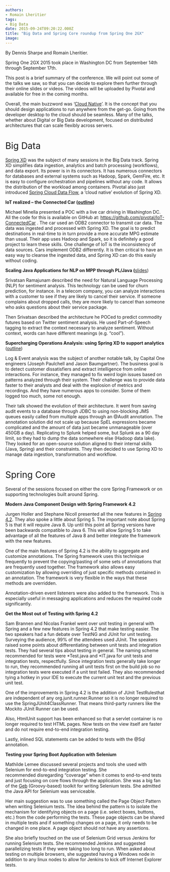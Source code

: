 ```yaml
---
authors:
- Romain Lheritier
tags:
- Big Data
date: 2015-09-24T09:20:22.000Z
title: "Big Data and Spring Core roundup from Spring One 2GX"
image: 
---
```


By Dennis Sharpe and Romain Lheritier.

<span style="font-weight: 400;">Spring One 2GX 2015 took place in Washington DC from September 14th through September 17th.</span>

<span style="font-weight: 400;">This post is a brief summary of the conference. We will point out some of the talks we saw, so that you can decide to explore them further through their online slides or videos. The videos will be uploaded by Pivotal and available for free in the coming months. </span>

Overall, the main buzzword was ‘[Cloud Native](http://pivotal.io/platform/migrating-to-cloud-native-application-architectures-ebook)’. It is the concept that you should design applications to run anywhere from the get-go. Going from the developer desktop to the cloud should be seamless. Many of the talks, whether about Digital or Big Data development, focused on distributed architectures that can scale flexibly across servers.

# <span style="font-weight: 400;">Big Data</span>

[<span style="font-weight: 400;">Spring XD</span>](http://projects.spring.io/spring-xd/)<span style="font-weight: 400;"> was the subject of many sessions in the Big Data track. Spring XD simplifies data ingestion, analytics and batch processing (workflows), and data export. Its power is in its connectors. It has numerous connectors for databases and external systems such as Hadoop, Spark, GemFire, etc. It is easy to configure orchestration and pipelines without any code. It allows the distribution of the workload among containers. Pivotal also just introduced [Spring Cloud Data Flow](http://blog.pivotal.io/pivotal-cloud-foundry/products/introducing-spring-cloud-data-flow), a ‘cloud native’ evolution of Spring XD.</span>

**IoT realized – the Connected Car (**[**outline**](https://2015.event.springone2gx.com/schedule/sessions/iot_realized_the_connected_car_v2.html)**)**

<span style="font-weight: 400;">Michael Minella presented a POC with a live car driving in Washington DC. All the code for this is available on GitHub at: </span>[<span style="font-weight: 400;">https://github.com/pivotal/IoT-ConnectedCar</span>](https://github.com/pivotal/IoT-ConnectedCar)<span style="font-weight: 400;"> . The car used an ODB2 connector to transmit car data. The data was ingested and processed with Spring XD. The goal is to predict destinations in real-time to in turn provide a more accurate MPG estimate than usual. Their app uses Hadoop and Spark, so it is definitely a good project to learn these skills. One challenge of IoT is the inconsistency of data sources. Cars implement ODB2 differently. It is then critical to have an easy way to cleanse the ingested data, and Spring XD can do this easily without coding.</span>

**Scaling Java Applications for NLP on MPP through PL/Java (**[slides](http://www.slideshare.net/SrivatsanRamanujam))

<span style="font-weight: 400;">Srivatsan Ramajunam described the need for Natural Language Processing (NLP) for sentiment analysis. This technology can be used for churn prediction, for instance. In a telecom company, you can analyze interactions with a customer to see if they are likely to cancel their service. If someone complains about dropped calls, they are more likely to cancel than someone who asks questions about their service package. </span>

<span style="font-weight: 400;">Then Srivatsan described the architecture he POCed to predict commodity futures based on Twitter sentiment analysis. He used Part-of-Speech tagging to extract the context necessary to analyze sentiment. Without context, words can have different meanings (e.g. “cool”). </span>

**Supercharging Operations Analysis: using Spring XD to support analytics** ([outline](https://2015.event.springone2gx.com/schedule/sessions/supercharging_operations_and_analytics_using_spring_xd_to_support_analytics_and_cep.html))

<span style="font-weight: 400;">Log & Event analysis was the subject of another notable talk, by Capital One engineers (Joseph Paulchell and Jason Baumgartner). </span><span style="font-weight: 400;">The business goal is to detect customer dissatisfiers and extract intelligence from online interactions. For instance, they managed to fix weird login issues based on patterns analyzed through their system. Their challenge was to provide data faster to their analysts and deal with the explosion of metrics and recordings. And they have numerous apps to consider. Some of them logged too much, some not enough. </span>

<span style="font-weight: 400;">Their talk showed the evolution of their architecture. It went from saving audit events to a database through JDBC to using non-blocking JMS queues easily called from multiple apps through an @Audit annotation. The annotation solution did not scale up because SpEL expressions became complicated and the amount of data just became unmanageable (over 450GB a day). Replicating to Splunk helped some, but Splunk as a 90 day limit, so they had to dump the data somewhere else (Hadoop data lake). They looked for an open-source solution aligned to their internal skills (Java, Spring) and their constraints. They then decided to use Spring XD to manage data ingestion, transformation and workflow. </span>

# <span style="font-weight: 400;">Spring Core</span>

<span style="font-weight: 400;">Several of the sessions focused on either the core Spring Framework or on supporting technologies built around Spring.</span>

**Modern Java Component Design with Spring Framework 4.2**

<span style="font-weight: 400;">Jurgen Holler and Stephane Nicoll presented all the new features in [Spring 4.2](https://spring.io/blog/2015/07/31/spring-framework-4-2-goes-ga). They also spoke a little about Spring 5. The important note about Spring 5 is that it will require Java 8. Up until this point all Spring versions have been backwards compatible to Java 6. This will allow Spring 5 to take advantage of all the features of Java 8 and better integrate the framework with the new features.</span>

<span style="font-weight: 400;">One of the main features of Spring 4.2 is the ability to aggregate and customize annotations. The Spring framework uses this technique frequently to prevent the copying/pasting of some sets of annotations that are frequently used together. The framework also allows easy customization by allowing overriding of just specific methods contained in an annotation. The framework is very flexible in the ways that these methods are overridden.</span>

<span style="font-weight: 400;">Annotation-driven event listeners were also added to the framework. This is especially useful in messaging applications and reduces the required code significantly.</span>

**Get the Most out of Testing with Spring 4.2**

<span style="font-weight: 400;">Sam Brannen and Nicolas Frankel went over unit testing in general with Spring and a few new features in Spring 4.2 that make testing easier. The two speakers had a fun debate over TestNG and JUnit for unit testing. Surveying the audience, 99% of the attendees used JUnit. The speakers raised some points about differentiating between unit tests and integration tests. They had several tips about testing in general. The naming scheme recommended for tests were *Test.java and *IT.java for unit tests and integration tests, respectfully. Since integration tests generally take longer to run, they recommended running all unit tests first on the build job so no integration tests were executed if a unit test failed. They also recommended tying a hotkey in your IDE to execute the current unit test and the previous unit test.</span>

<span style="font-weight: 400;">One of the improvements in Spring 4.2 is the addition of JUnit </span><span style="font-weight: 400;">TestRule</span><span style="font-weight: 400;">s</span><span style="font-weight: 400;">that are independent of any </span><span style="font-weight: 400;">org.junit.runner.Runner</span><span style="font-weight: 400;"> so it is no longer required to use the </span><span style="font-weight: 400;">SpringJUnit4ClassRunner</span><span style="font-weight: 400;">. That means third-party runners like the Mockito JUnit Runner can be used.</span>

<span style="font-weight: 400;">Also, HtmlUnit support has been enhanced so that a servlet container is no longer required to test HTML pages. Now tests on the view itself are faster and do not require end-to-end integration testing.</span>

<span style="font-weight: 400;">Lastly, inlined SQL statements can be added to tests with the </span><span style="font-weight: 400;">@Sql</span><span style="font-weight: 400;"> annotation.</span>

**Testing your Spring Boot Application with Selenium**

<span style="font-weight: 400;">Mathilde Lemee discussed several projects and tools she used with Selenium for end-to-end integration testing. She recommended disregarding “coverage” when it comes to end-to-end tests and just focusing on core flows through the application. She was a big fan of the [Geb](http://www.slideshare.net/nareshak/better-selenium-tests-with-geb-selenium-conf-2014) (Groovy-based) toolkit for writing Selenium tests. She admitted the Java API for Selenium was serviceable.</span>

<span style="font-weight: 400;">Her main suggestion was to use something called the Page Object Pattern when writing Selenium tests. The idea behind the pattern is to isolate the mechanism for identifying objects on a page (i.e. select boxes, buttons, etc.) from the code performing the tests. These page objects can be shared in multiple tests and if something changes on a page, it only needs to be changed in one place. A page object should not have any assertions.</span>

<span style="font-weight: 400;">She also briefly touched on the use of Selenium Grid versus Jenkins for running Selenium tests. She recommended Jenkins and suggested parallelizing tests if they were taking too long to run. When asked about testing on multiple browsers, she suggested having a Windows node in addition to any linux nodes to allow for Jenkins to kick off Internet Explorer tests.</span>
